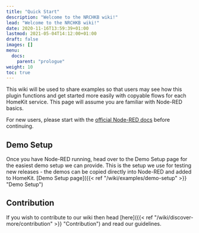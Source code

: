 ```yaml
---
title: "Quick Start"
description: "Welcome to the NRCHKB wiki!"
lead: "Welcome to the NRCHKB wiki!"
date: 2020-11-16T13:59:39+01:00
lastmod: 2021-05-04T14:12:00+01:00
draft: false
images: []
menu:
  docs:
    parent: "prologue"
weight: 10
toc: true
---
```


This wiki will be used to share examples so that users may see how this plugin functions and get started more easily with copyable flows for each HomeKit service. This page will assume you are familiar with Node-RED basics.

For new users, please start with the [official Node-RED docs](https://nodered.org/docs/) before continuing.

## Demo Setup

Once you have Node-RED running, head over to the Demo Setup page for the easiest demo setup we can provide. This is the setup we use for testing new releases - the demos can be copied directly into Node-RED and added to HomeKit.
[Demo Setup page]({{< ref "/wiki/examples/demo-setup" >}} "Demo Setup")

## Contribution

If you wish to contribute to our wiki then head [here]({{< ref "/wiki/discover-more/contribution" >}} "Contribution") and read our guidelines.
